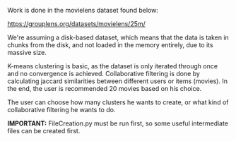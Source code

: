 Work is done in the movielens dataset found below:

https://grouplens.org/datasets/movielens/25m/

We're assuming a disk-based dataset, which means that the data is taken in chunks from the disk, and not loaded in the memory entirely, due
to its massive size.

K-means clustering is basic, as the dataset is only iterated through once and no convergence is achieved.
Collaborative filtering is done by calculating jaccard similarities between different users or items (movies). In the end, the user is recommended
20 movies based on his choice.

The user can choose how many clusters he wants to create, or what kind of collaborative filtering he wants to do.

**IMPORTANT:**
FileCreation.py must be run first, so some useful intermediate files can be created first.
